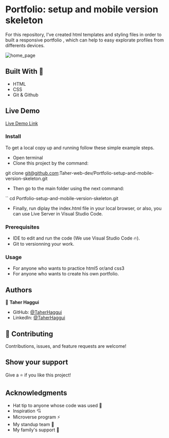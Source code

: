 # Portfolio: setup and mobile version skeleton

For this repository, I've created html templates and styling files in order to built a responsive portfolio , which can help to easy explorate profiles from differents devices.

![home_page](https://github.com/Taher-web-dev/Portfolio-setup-and-mobile-version-skeleton/blob/work_about_myself/statics/images/screenshot_home_page.png)

## Built With 🔨

- HTML
- CSS
- Git & Github

## Live Demo

[Live Demo Link](https://github.com/naji-97/Portfolio-/blob/mobile-portfolio/assest/img/screenshot_home_page%20copy.png/)

### Install

To get a local copy up and running follow these simple example steps.

- Open terminal
- Clone this project by the command:

git clone git@github.com:Taher-web-dev/Portfolio-setup-and-mobile-version-skeleton.git

- Then go to the main folder using the next command:

``
cd Portfolio-setup-and-mobile-version-skeleton.git

- Finally, run diplay the index.html file in your local browser, or also, you can use Live Server in Visual Studio Code.

### Prerequisites

- IDE to edit and run the code (We use Visual Studio Code 🔥).
- Git to versionning your work.

### Usage

- For anyone who wants to practice html5 or/and css3
- For anyone who wants to create his own portfolio.

## Authors

👤 **Taher Haggui**

- GitHub: [@TaherHaggui](https://github.com/Naji-97)
- LinkedIn: [@TaherHaggui](https://www.linkedin.com/in/taher-haggui-66b5a6198/)

## 🤝 Contributing

Contributions, issues, and feature requests are welcome!

## Show your support

Give a ⭐️ if you like this project!

## Acknowledgments

- Hat tip to anyone whose code was used 🔰
- Inspiration 💘
- Microverse program ⚡
- My standup team 🏹
- My family's support 🙌
